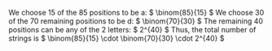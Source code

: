 We choose 15 of the 85 positions to be a: $ \binom{85}{15} $
We choose 30 of the 70 remaining positions to be d: $ \binom{70}{30} $
The remaining 40 positions can be any of the 2 letters: $ 2^{40} $
Thus, the total number of strings is $ \binom{85}{15} \cdot \binom{70}{30} \cdot 2^{40} $
